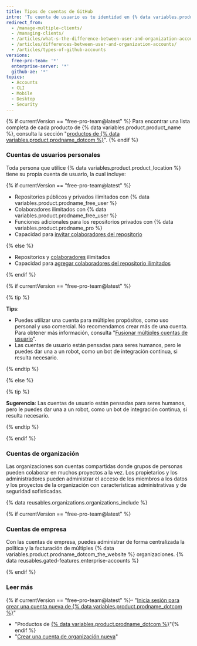 ```yaml
---
title: Tipos de cuentas de GitHub
intro: 'Tu cuenta de usuario es tu identidad en {% data variables.product.product_location %}. Tu cuenta de usuario puede ser miembro de cualquier cantidad de organizaciones.{% if currentVersion == "free-pro-team@latest" %} Las organizaciones pueden pertenecer a cuentas empresariales.{% endif %}'
redirect_from:
  - /manage-multiple-clients/
  - /managing-clients/
  - /articles/what-s-the-difference-between-user-and-organization-accounts/
  - /articles/differences-between-user-and-organization-accounts/
  - /articles/types-of-github-accounts
versions:
  free-pro-team: '*'
  enterprise-server: '*'
  github-ae: '*'
topics:
  - Accounts
  - CLI
  - Mobile
  - Desktop
  - Security
---
```


{% if currentVersion == "free-pro-team@latest" %}
Para encontrar una lista completa de cada
producto de {% data variables.product.product_name %}, consulta la sección "[productos de {% data variables.product.prodname_dotcom %}](/github/getting-started-with-github/githubs-products)".
{% endif %}

### Cuentas de usuarios personales

Toda persona que utilice {% data variables.product.product_location %} tiene su propia cuenta de usuario, la cual incluye:

{% if currentVersion == "free-pro-team@latest" %}

- Repositorios públicos y privados ilimitados con {% data variables.product.prodname_free_user %}
- Colaboradores ilimitados con {% data variables.product.prodname_free_user %}
- Funciones adicionales para los repositorios privados con {% data variables.product.prodname_pro %}
- Capacidad para [invitar colaboradores del repositorio](/articles/inviting-collaborators-to-a-personal-repository)

{% else %}

- Repositorios y [colaboradores](/articles/permission-levels-for-a-user-account-repository) ilimitados
- Capacidad para [agregar colaboradores del repositorio ilimitados](/articles/inviting-collaborators-to-a-personal-repository)

{% endif %}

{% if currentVersion == "free-pro-team@latest" %}

{% tip %}

**Tips**:

- Puedes utilizar una cuenta para múltiples propósitos, como uso personal y uso comercial. No recomendamos crear más de una cuenta. Para obtener más información, consulta "[Fusionar múltiples cuentas de usuario](/articles/merging-multiple-user-accounts)".
- Las cuentas de usuario están pensadas para seres humanos, pero le puedes dar una a un robot, como un bot de integración continua, si resulta necesario.

{% endtip %}

{% else %}

{% tip %}

**Sugerencia**: Las cuentas de usuario están pensadas para seres humanos, pero le puedes dar una a un robot, como un bot de integración continua, si resulta necesario.

{% endtip %}

{% endif %}

### Cuentas de organización

Las organizaciones son cuentas compartidas donde grupos de personas pueden colaborar en muchos proyectos a la vez. Los propietarios y los administradores pueden administrar el acceso de los miembros a los datos y los proyectos de la organización con características administrativas y de seguridad sofisticadas.

{% data reusables.organizations.organizations_include %}

{% if currentVersion == "free-pro-team@latest" %}

### Cuentas de empresa

Con las cuentas de empresa, puedes administrar de forma centralizada la política y la facturación de múltiples {% data variables.product.prodname_dotcom_the_website %} organizaciones. {% data reusables.gated-features.enterprise-accounts %}

{% endif %}

### Leer más

{% if currentVersion == "free-pro-team@latest" %}- "[Inicia sesión para crear una cuenta nueva de {% data variables.product.prodname_dotcom %}](/articles/signing-up-for-a-new-github-account)"
- "Productos de [{% data variables.product.prodname_dotcom %}](/articles/githubs-products)"{% endif %}
- "[Crear una cuenta de organización nueva](/articles/creating-a-new-organization-account)"
